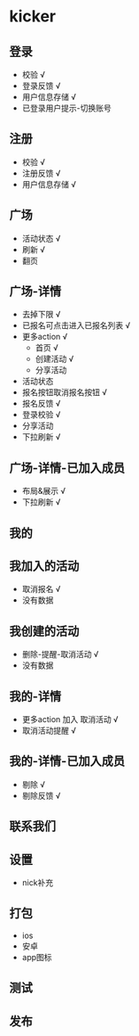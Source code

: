 # kicker

## 登录

* 校验 √
* 登录反馈 √
* 用户信息存储 √
* 已登录用户提示-切换账号

## 注册

* 校验 √
* 注册反馈 √
* 用户信息存储 √

## 广场

* 活动状态 √
* 刷新 √
* 翻页

## 广场-详情

* 去掉下限 √
* 已报名可点击进入已报名列表 √
* 更多action √
	* 首页 √
	* 创建活动 √
	* 分享活动
* 活动状态
* 报名按钮取消报名按钮 √
* 报名反馈 √
* 登录校验 √
* 分享活动
* 下拉刷新 √

## 广场-详情-已加入成员

* 布局&展示 √
* 下拉刷新 √

## 我的

## 我加入的活动

* 取消报名 √
* 没有数据

## 我创建的活动

* 删除-提醒-取消活动 √
* 没有数据

## 我的-详情

* 更多action 加入 取消活动 √
* 取消活动提醒 √

## 我的-详情-已加入成员

* 剔除 √
* 剔除反馈 √

## 联系我们

## 设置

* nick补充

## 打包
* ios
* 安卓
* app图标

## 测试

## 发布
